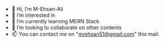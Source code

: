 - 👋 Hi, I’m M-Ehsan-Ali
- 👀 I’m interested in 
- 🌱 I’m currently learning MERN Stack
- 💞️ I’m looking to collaborate on other contents
- 📫 You can contact me on "mrehsan51@gmail.com" this mail.

<!---
M-Ehsan-Ali/M-Ehsan-Ali is a ✨ special ✨ repository because its `README.md` (this file) appears on your GitHub profile.
You can click the Preview link to take a look at your changes.
--->

